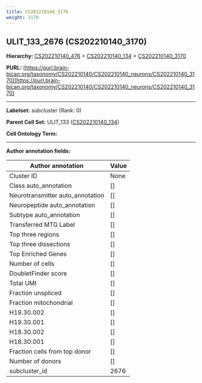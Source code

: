 ```yaml
---
title: CS202210140_3170
weight: 3170
---
```

## ULIT_133_2676 (CS202210140_3170)
<b>Hierarchy: </b>
[CS202210140_476](../CS202210140_476) >
[CS202210140_134](../CS202210140_134) >
[CS202210140_3170](../CS202210140_3170)

**PURL:** [https://purl.brain-bican.org/taxonomy/CS202210140/CS202210140_neurons/CS202210140_3170](https://purl.brain-bican.org/taxonomy/CS202210140/CS202210140_neurons/CS202210140_3170)

---


**Labelset:** subcluster (Rank: 0)

**Parent Cell Set:** ULIT_133 ([CS202210140_134](../CS202210140_134))



**Cell Ontology Term:** 

[MARKER GENES.]: #


---

[TRANSFERRED ANNOTATIONS.]: #


[AUTHOR ANNOTATION FIELDS.]: #


**Author annotation fields:**

| Author annotation | Value |
|-------------------|-------|
|Cluster ID|None|
|Class auto_annotation|[]|
|Neurotransmitter auto_annotation|[]|
|Neuropeptide auto_annotation|[]|
|Subtype auto_annotation|[]|
|Transferred MTG Label|[]|
|Top three regions|[]|
|Top three dissections|[]|
|Top Enriched Genes|[]|
|Number of cells|[]|
|DoubletFinder score|[]|
|Total UMI|[]|
|Fraction unspliced|[]|
|Fraction mitochondrial|[]|
|H19.30.002|[]|
|H19.30.001|[]|
|H18.30.002|[]|
|H18.30.001|[]|
|Fraction cells from top donor|[]|
|Number of donors|[]|
|subcluster_id|2676|

